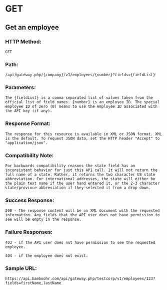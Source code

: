 # GET
## Get an employee
### HTTP Method:
    GET
### Path:
    /api/gateway.php/{company}/v1/employees/{number}?fields={fieldList}
### Parameters:
    The {fieldList} is a comma separated list of values taken from the official list of field names. {number} is an employee ID. The special employee ID of zero (0) means to use the employee ID associated with the API key (if any).
### Response Format:
    The response for this resource is available in XML or JSON format. XML is the default. To request JSON data, set the HTTP header "Accept" to "application/json".
### Compatibility Note:
    For backwards compatibility reasons the state field has an inconsistent behavior for just this API call. It will not return the full name of a state. Rather, it returns the two character US state abbreviation. For international addresses, the state will either be the plain text name if the user hand entered it, or the 2-3 character state/province abbreviation if they selected it from a drop down.
### Success Response:
    200 - The response content will be an XML document with the requested information. Any fields that the API user does not have permission to see will be empty in the response.
### Failure Responses:
    403 - if the API user does not have permission to see the requested employee.

    404 - if the employee does not exist.

### Sample URL:
    https://api.bamboohr.com/api/gateway.php/testcorp/v1/employees/123?fields=firstName,lastName
